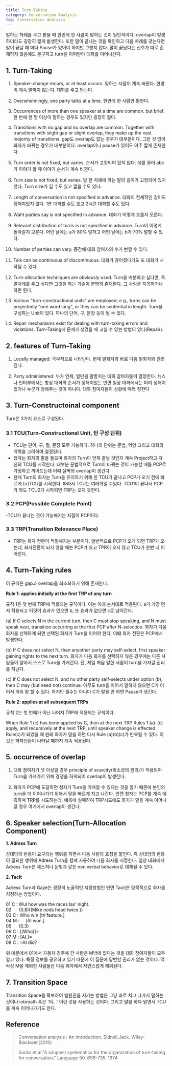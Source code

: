 ```yaml
---
title: Turn-Taking
category: Conversation Analysis
tag: Conversation Analysis
---
```


말하는 차례를 주고 받을 때 한번에 한 사람이 말하는 것이 일반적이다. overlap이 발생하더라도 굉장히 짧게 발생한다. 또한 말이 끝나는 것을 확인하고 다음 차례를 갖는다면 말이 끝날 때 마다 Pause가 있어야 하지만 그렇지 않다. 말이 끝났다는 신호가 따로 존재하지 않음에도 불구하고 turn을 이어받아 대화를 이어나간다.

## 1. Turn-Taking 

1) Speaker-change recurs, or at least occurs. 말하는 사람이 계속 바뀐다. 한명이 계속 말하지 않는다. 대화를 주고 받는다.

2) Overwhelmingly, one party talks at a time. 한번에 한 사람만 말한다.

3) Occurrences of more than one speaker at a time are common. but brief. 한 번에 한 명 이상이 말하는 경우도 있지만 굉장히 짧다.

4) Transitions with no gap and no overlap are common. Together with transitions with slight gap or slight overlap, they make up the vast majority of transitions. gap도 overlap도 없는 경우가 대부분이다. 그런 것 없이 화자가 바뀌는 경우가 대부분이다. overlap이나 pause가 있어도 아주 짧게 존재한다.

5) Turn order is not fixed, but varies. 순서가 고정되어 있지 않다. 예를 들어 abc가 이야기 할 때 이야기 순서가 계속 바뀐다.

6) Turn size is not fixed, but varies. 말 한 차례에 하는 말의 길이가 고정되어 있지 않다. Turn size가 길 수도 있고 짧을 수도 있다.

7) Length of conversation is not specified in advance. 대화의 전체적인 길이도 정해져있지 않다. 1분 대화할 수도 있고 2시간 대화할 수도 있다.

8) Waht parties say is not specified in advance. 대화가 어떻게 흐를지 모른다.

9) Relevant distribution of turns is not specified in advance. Turn이 어떻게 돌아갈지 모른다. 어떤 날에는 a가 80% 말하고 어떤 날에는 b가 70% 말할 수 있다.

10) Number of parties can vary. 중간에 대화 참여자의 수가 변할 수 있다.

11) Talk can be continuous of discontinuous. 대화가 끊어졌다가도 또 대화가 시작될 수 있다. 

12) Turn-allocation techniques are obviously used. Turn을 배분하고 싶다면, 즉 말차례를 주고 싶다면 그것을 하는 기술이 분명히 존재한다. 그 사람을 지목하거나 하면 된다.

13) Various "turn-constructional units" are employed; e.g., turns can be projectedly "one word long", or they can be sentential in length. Turn을 구성하는 Unit이 있다. 하나의 단어, 구, 문장 등이 될 수 있다.

14) Repair mechanisms exist for dealing with turn-taking errors and violations. Turn-Taking에 문제가 생겼을 때 고칠 수 있는 방법이 있다(Repair).

## 2. features of Turn-Taking 

1) Locally managed: 국부적으로 나타난다. 현재 발화자와 바로 다음 발화자와 관련된다.

2) Party administered: 누가 언제, 얼만큼 말할지는 대화 참여자들이 결정한다. 뉴스나 인터부에서는 항상 대화의 순서가 정해져있는 반면 일상 대화에서는 미리 정해져있거나 누군가 정해주는 것이 아니다. 대화 참여자들이 상황에 따라 정한다

## 3. Turn-Constructoinal component

Turn은 3가지 요소로 구성된다.

### 3.1 TCU(Turn-Constructional Unit, 턴 구성 단위)

- TCU는 단어, 구, 절, 문장 모두 가능하다. 하나의 단위는 문법, 억양 그리고 대화의 맥락을 고려하여 결정된다.
- 청자는 화자의 말을 들으며 화자의 Turn이 언제 끝날 것인지 계속 Project하고 자신의 TCU를 시작한다. 대부분 문법적으로 Turn이 바뀌는 것이 가능할 때를 PCP로 가정하고 끼어드는데 이때 살짝의 overlap이 생긴다. 
- 현재 Turn의 화자는 Turn을 유지하기 위해 한 TCU가 끝나고 PCP가 오기 전에 빠르게 (<)TCU를 시작한다. 따라서 TCU는 여러개일 수있다. TCU1이 끝나서 PCP가 와도 TCU2가 시작되면 TRP는 오지 못한다.

### 3.2 PCP(Possible Complete Point)
-TCU가 끝나는 것이 가능해지는 지점이 PCP이다.

### 3.3 TRP(Transition Relevance Place)
- TRP는 화자 전환이 적절해지는 부분이다. 일반적으로 PCP가 오게 되면 TRP가 오는데, 화자전환이 되지 않을 때는 PCP가 오고 TPR이 오지 않고 TCU가 한번 더 이어진다.

## 4. Turn-Taking rules

이 규칙은 gap과 overlap을 최소화하기 위해 존재한다.

**Rule 1: applies initially at the first TRP of any turn**

규칙 1은 첫 번째 TRP에 적용되는 규칙이다. 이는 아래 순서대로 적용된다. a가 가장 먼저 적용되고 이것이 효과가 없으면 b, 또 효과가 없으면 c로 넘어간다.

(a) If C selects N in the current turn, then C must stop speaking, and N must speak next, transition occurring at the first PCP after N-selection. 화자가 다음 화자를 선택하게 되면 선택된 화자가 Turn을 이어야 한다. 이떄 화자 전환은 PCP에서 발생한다.

(b) If C does not select N, then anyother party may self-select, first speaker gaining rights to the next turn. 화자가 다음 화자를 선택하지 않은 경우에는 다른 사람들이 알아서 스스로 Turn을 가져간다. 단, 제일 처음 말한 사람이 turn을 가져갈 권리를 지닌다.

(c) If C does not select N, and no other party self-selects under option (b), then C may (but need not) continue. 아무도 turn을 이어서 말하지 않으면 C가 이어서 계속 말 할 수 있다. 하지만 필수는 아니다 C가 말을 안 하면 Pause가 생긴다.

**Rule 2: applies at all subsequent TRPs**

규칙 2는 첫 번째가 아닌 나머지 TRP에 적용되는 규칙이다.

When Rule 1 (c) has benn applied by C, then at the next TRP Rules 1 (a)-(c) apply, and recursively at the next TRP, until speaker change is effected. Rule(c)가 되었을 때 원래 화자가 말을 하면 다시 Rule (a)(b)(c)가 반복될 수 있다. 이것은 화자전환이 나타날 때까지 계속 적용된다.

## 5. occurrence of overlap

1) 대화 참여자가 셋 이상일 경우 principle of scarcity(희소성의 원리)가 적용되어 Turn을 가져가기 위해 경쟁을 하게되어 overlap이 발생한다.

2) 화자가 PCP에 도달하면 청자가 Turn을 가져갈 수 있다는 것을 알기 때문에 본인의 turn을 더 이어나가기 위해서 말을 빠르게 치고 나간다. 반면 청자는 PCP를 계속 예측하며 TRP를 시도하는데, 예측에 실패하여 TRP시도에도 화자가 말을 계속 이어나갈 경우 여기에서 overlap이 생긴다. 

## 6. Speaker selection(Turn-Allocation Component)

**1. Adress Turn**

상대방의 반응이 요구되는 행위를 하면서 다음 사람의 호칭을 붙인다. 즉 상대방의 반응이 필요한 행위에 Adress Turn을 함께 사용하여 다음 화자를 지정한다. 일상 대화에서 Adress Turn은 제스쳐나 눈빛과 같은 non verbal behavior로 대체될 수 있다. 

**2. Tacit**

Adress Turn과 Gaze는 굉장히 노골적인 지정방법인 반면 Tacit은 암묵적으로 화자를 지정하는 방법이다.

01 C : Wul how was the races las' night.  
02 &nbsp;&nbsp;&nbsp;&nbsp;&nbsp;(0.8)((Mike nods head twice.))  
03 C : Who w'n \[th'feature.\]  
04 M :&nbsp;&nbsp;&nbsp;&nbsp;&nbsp;\[Al won,\]  
05 &nbsp;&nbsp;&nbsp;&nbsp;&nbsp;(0.3)  
06 C : \[(Who)\]=  
07 M : \[AI.\]=  
08 C : =AI did?

위 예문에서 01에서 자동차 경주에 간 사람은 M밖에 없다는 것을 대화 참여자들이 모두 알고 있다. 특정 정보를 공유하고 있기 때문에 이 질문에 답변할 권리가 없는 것이다. 맥락상 M을 제외한 사람들은 다음 화자에서 자연스럽게 제외된다.

## 7. Transition Space

Transition Space를 확보하여 발원권을 지키는 방법은 그냥 바로 치고 나가서 말하는 것이나 inbreath 혹은 '어...' 이런 것을 사용하는 것이다. 그리고 말을 하다 말면서 TCU를 계속 이어나가기도 한다. 


## Reference

> Conversation analysis : An introduction. Sidnell,Jack. Wiley-Blackwell(2010)

> Sacks et al."A simplest systematics for the organization of turn-taking for conversation," Language 50. 696-735. 1974
